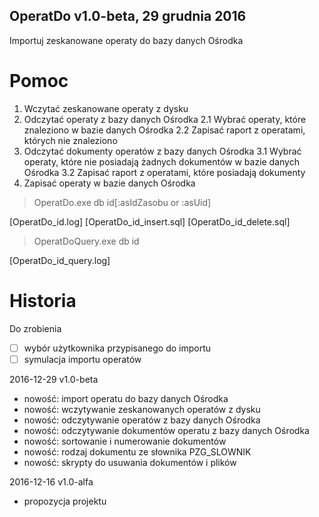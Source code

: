 ﻿OperatDo v1.0-beta, 29 grudnia 2016
---
Importuj zeskanowane operaty do bazy danych Ośrodka

# Pomoc

1. Wczytać zeskanowane operaty z dysku
2. Odczytać operaty z bazy danych Ośrodka
2.1 Wybrać operaty, które znaleziono w bazie danych Ośrodka
2.2 Zapisać raport z operatami, których nie znaleziono
3. Odczytać dokumenty operatów z bazy danych Ośrodka
3.1 Wybrać operaty, które nie posiadają żadnych dokumentów w bazie danych Ośrodka
3.2 Zapisać raport z operatami, które posiadają dokumenty
4. Zapisać operaty w bazie danych Ośrodka

> OperatDo.exe db id[:asIdZasobu or :asUid]

[OperatDo_id.log]
[OperatDo_id_insert.sql]
[OperatDo_id_delete.sql]

> OperatDoQuery.exe db id

[OperatDo_id_query.log]

# Historia

Do zrobienia

* [ ] wybór użytkownika przypisanego do importu
* [ ] symulacja importu operatów

2016-12-29 v1.0-beta

* nowość: import operatu do bazy danych Ośrodka
* nowość: wczytywanie zeskanowanych operatów z dysku
* nowość: odczytywanie operatów z bazy danych Ośrodka
* nowość: odczytywanie dokumentów operatu z bazy danych Ośrodka
* nowość: sortowanie i numerowanie dokumentów
* nowość: rodzaj dokumentu ze słownika PZG_SLOWNIK
* nowość: skrypty do usuwania dokumentów i plików

2016-12-16 v1.0-alfa

* propozycja projektu
